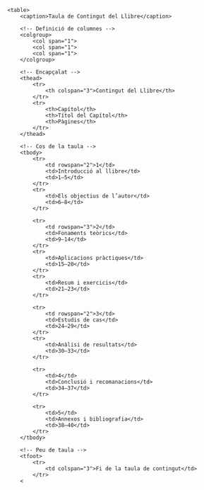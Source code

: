 <!DOCTYPE html>
<html lang="ca">
<head>
    <meta charset="UTF-8">
    <title>Contingut del Llibre</title>
    <style>
        table {
            border-collapse: collapse;
            width: 70%;
            margin: 20px auto;
            text-align: left;
        }
        caption {
            font-size: 1.4em;
            font-weight: bold;
            padding: 8px;
        }
        th, td {
            border: 1px solid #333;
            padding: 8px;
        }
        thead {
            background-color: #e0f2fe;
        }
        tfoot {
            background-color: #f3f4f6;
            text-align: center;
            font-style: italic;
        }
        colgroup col:first-child {
            background-color: #fff7ed;
        }
        colgroup col:nth-child(2) {
            background-color: #f0f9ff;
        }
        colgroup col:nth-child(3) {
            background-color: #f0fdf4;
        }
    </style>
</head>
<body>

    <table>
        <caption>Taula de Contingut del Llibre</caption>

        <!-- Definició de columnes -->
        <colgroup>
            <col span="1">
            <col span="1">
            <col span="1">
        </colgroup>

        <!-- Encapçalat -->
        <thead>
            <tr>
                <th colspan="3">Contingut del Llibre</th>
            </tr>
            <tr>
                <th>Capítol</th>
                <th>Títol del Capítol</th>
                <th>Pàgines</th>
            </tr>
        </thead>

        <!-- Cos de la taula -->
        <tbody>
            <tr>
                <td rowspan="2">1</td>
                <td>Introducció al llibre</td>
                <td>1–5</td>
            </tr>
            <tr>
                <td>Els objectius de l’autor</td>
                <td>6–8</td>
            </tr>

            <tr>
                <td rowspan="3">2</td>
                <td>Fonaments teòrics</td>
                <td>9–14</td>
            </tr>
            <tr>
                <td>Aplicacions pràctiques</td>
                <td>15–20</td>
            </tr>
            <tr>
                <td>Resum i exercicis</td>
                <td>21–23</td>
            </tr>

            <tr>
                <td rowspan="2">3</td>
                <td>Estudis de cas</td>
                <td>24–29</td>
            </tr>
            <tr>
                <td>Anàlisi de resultats</td>
                <td>30–33</td>
            </tr>

            <tr>
                <td>4</td>
                <td>Conclusió i recomanacions</td>
                <td>34–37</td>
            </tr>

            <tr>
                <td>5</td>
                <td>Annexos i bibliografia</td>
                <td>38–40</td>
            </tr>
        </tbody>

        <!-- Peu de taula -->
        <tfoot>
            <tr>
                <td colspan="3">Fi de la taula de contingut</td>
            </tr>
        <
